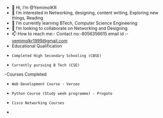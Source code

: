 - 👋 Hi, I’m @YemimolKR
- 👀 I’m interested in Networking, designing, content writing, Exploring new things, Reading
- 🌱 I’m currently learning BTech, Computer Science Engineering
- 💞️ I’m looking to collaborate on Networking and Designing 
- 📫 How to reach me:-
      Contact no:-8056356615
      email id :- yemimolkr1999@gmail.com
- Educational Qualification
-     Completed High Secondary Schooling (CBSE)
-     Currently pursuing B Tech (CSE)
-Courses Completed
-     Web Development Course - Verzeo
-     Python Course (Study week programme) - Progate
-     Cisco Networking Courses
-    

<!---
YemimolKR/YemimolKR is a ✨ special ✨ repository because its `README.md` (this file) appears on your GitHub profile.
You can click the Preview link to take a look at your changes.
--->
